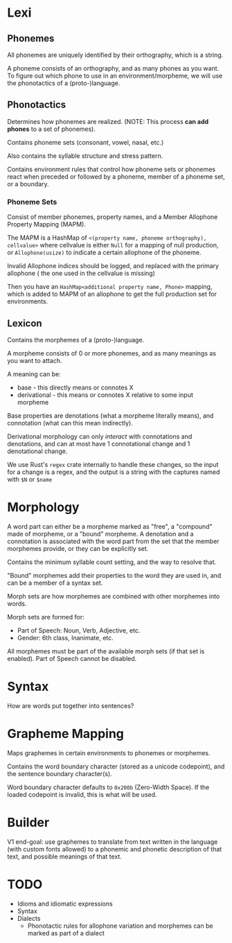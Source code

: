 # Lexi

## Phonemes

All phonemes are uniquely identified by their orthography,
which is a string.

A phoneme consists of an orthography, and as many phones as you want.
To figure out which phone to use in an environment/morpheme, we will use the phonotactics
of a (proto-)language.

## Phonotactics

Determines how phonemes are realized. (NOTE: 
This process **can add phones** to a set of phonemes).

Contains phoneme sets (consonant, vowel, nasal, etc.)

Also contains the syllable structure and stress pattern.

Contains environment rules that control how phoneme sets or phonemes
react when preceded or followed by a phoneme, member of a phoneme set, or a
boundary.

### Phoneme Sets

Consist of member phonemes, property names, and a Member Allophone
Property Mapping (MAPM).

The MAPM is a HashMap of `<(property name, phoneme orthography), cellvalue>`
where cellvalue is either `Null` for a mapping of null production,
or `Allophone(usize)` to indicate a certain allophone of the phoneme.

Invalid Allophone indices should be logged, and replaced with the primary allophone (
the one used in the cellvalue is missing)

Then you have an `HashMap<additional property name, Phone>` mapping, which
is added to MAPM of an allophone to get the full production set for environments.

## Lexicon

Contains the morphemes of a (proto-)language.

A morpheme consists of 0 or more phonemes, and as many
meanings as you want to attach.

A meaning can be:
- base - this directly means or connotes X
- derivational - this means or connotes X relative to some input morpheme

Base properties are denotations (what a morpheme literally means),
and connotation (what can this mean indirectly).

Derivational morphology can only *interact* with connotations and denotations,
and can at most have 1 connotational change and 1 denotational change.

We use Rust's `regex` crate internally to handle these changes, so the input for a change is
a regex, and the output is a string with the captures named with `$N` or `$name`

# Morphology

A word part can either be a morpheme marked as "free", 
a "compound" made of morpheme,
or a "bound" morpheme. A denotation and a connotation
is associated with the word part from the set that the member morphemes
provide, or they can be explicitly set.

Contains the minimum syllable count setting, and the way to resolve that.

"Bound" morphemes add their properties to the word they are used in, and 
can be a member of a syntax set.

Morph sets are how morphemes are combined with other morphemes into words.

Morph sets are formed for:
- Part of Speech: Noun, Verb, Adjective, etc.
- Gender: 6th class, Inanimate, etc. 

All morphemes must be part of the available morph sets (if that set is enabled).
Part of Speech cannot be disabled.

# Syntax

How are words put together into sentences?

# Grapheme Mapping

Maps graphemes in certain environments to phonemes or morphemes.

Contains the word boundary character (stored as a unicode codepoint), 
and the sentence boundary  character(s).

Word boundary character defaults to `0x200b` (Zero-Width Space).
If the loaded codepoint is invalid, this is what will be used.

# Builder

V1 end-goal: use graphemes to translate from text written in the language
(with custom fonts allowed) to a phonemic and phonetic description
of that text, and possible meanings of that text.

# TODO

- Idioms and idiomatic expressions
- Syntax
- Dialects
  - Phonotactic rules for allophone variation and morphemes can be marked as part of a dialect
